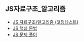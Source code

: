 ## JS자료구조_알고리즘
- [JS 자료구조/알고리즘 (코딩테스트)](./dataStructureJS.md)
- [JS 핵심 문법](./JSgrammar.md)
- [JS 문제 풀이](./JS%EB%AC%B8%EC%A0%9C%ED%92%80%EC%9D%B4/README.md)